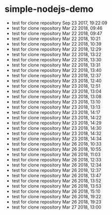 # simple-nodejs-demo
* test for clone repository Sep 23 2017, 19:22:09
* test for clone repository Mar 22 2018, 09:46
* test for clone repository Mar 22 2018, 09:47
* test for clone repository Mar 22 2018, 10:21
* test for clone repository Mar 22 2018, 10:39
* test for clone repository Mar 22 2018, 12:29
* test for clone repository Mar 22 2018, 13:22
* test for clone repository Mar 22 2018, 13:30
* test for clone repository Mar 22 2018, 13:31
* test for clone repository Mar 22 2018, 13:40
* test for clone repository Mar 23 2018, 12:37
* test for clone repository Mar 23 2018, 12:40
* test for clone repository Mar 23 2018, 12:51
* test for clone repository Mar 23 2018, 13:04
* test for clone repository Mar 23 2018, 13:08
* test for clone repository Mar 23 2018, 13:10
* test for clone repository Mar 23 2018, 13:13
* test for clone repository Mar 23 2018, 14:17
* test for clone repository Mar 23 2018, 14:22
* test for clone repository Mar 23 2018, 14:29
* test for clone repository Mar 23 2018, 14:30
* test for clone repository Mar 23 2018, 14:32
* test for clone repository Mar 23 2018, 14:34
* test for clone repository Mar 26 2018, 10:33
* test for clone repository Mar 26 2018, 10:55
* test for clone repository Mar 26 2018, 11:03
* test for clone repository Mar 26 2018, 12:33
* test for clone repository Mar 26 2018, 12:34
* test for clone repository Mar 26 2018, 12:37
* test for clone repository Mar 26 2018, 13:47
* test for clone repository Mar 26 2018, 13:52
* test for clone repository Mar 26 2018, 13:53
* test for clone repository Mar 26 2018, 15:10
* test for clone repository Mar 26 2018, 19:22
* test for clone repository Mar 26 2018, 19:23
* test for clone repository Mar 27 2018, 13:00


